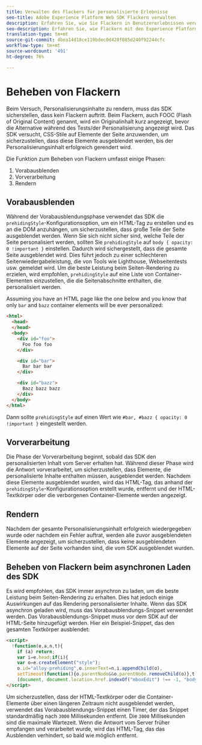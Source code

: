 ```yaml
---
title: Verwalten des Flackers für personalisierte Erlebnisse
seo-title: Adobe Experience Platform Web SDK Flackern verwalten
description: Erfahren Sie, wie Sie Flackern in Benutzererlebnissen verwalten
seo-description: Erfahren Sie, wie Flackern mit den Experience Platform Web SDK-Eigenschaften verwaltet werden
translation-type: tm+mt
source-git-commit: 4bea14d18ce119bdec0d428f885d240f92244cfc
workflow-type: tm+mt
source-wordcount: '491'
ht-degree: 76%

---
```



# Beheben von Flackern

Beim Versuch, Personalisierungsinhalte zu rendern, muss das SDK sicherstellen, dass kein Flackern auftritt. Beim Flackern, auch FOOC (Flash of Original Content) genannt, wird ein Originalinhalt kurz angezeigt, bevor die Alternative während des Tests/der Personalisierung angezeigt wird. Das SDK versucht, CSS-Stile auf Elemente der Seite anzuwenden, um sicherzustellen, dass diese Elemente ausgeblendet werden, bis der Personalisierungsinhalt erfolgreich gerendert wird.

Die Funktion zum Beheben von Flackern umfasst einige Phasen:

1. Vorabausblenden
1. Vorverarbeitung
1. Rendern

## Vorabausblenden

Während der Vorabausblendungsphase verwendet das SDK die `prehidingStyle`-Konfigurationsoption, um ein HTML-Tag zu erstellen und es an die DOM anzuhängen, um sicherzustellen, dass große Teile der Seite ausgeblendet werden. Wenn Sie sich nicht sicher sind, welche Teile der Seite personalisiert werden, sollten Sie `prehidingStyle` auf `body { opacity: 0 !important }` einstellen. Dadurch wird sichergestellt, dass die gesamte Seite ausgeblendet wird. Dies führt jedoch zu einer schlechteren Seitenwiedergabeleistung, die von Tools wie Lighthouse, Webseitentests usw. gemeldet wird. Um die beste Leistung beim Seiten-Rendering zu erzielen, wird empfohlen, `prehidingStyle` auf eine Liste von Container-Elementen einzustellen, die die Seitenabschnitte enthalten, die personalisiert werden.

Assuming you have an HTML page like the one below and you know that only `bar` and `bazz` container elements will be ever personalized:

```html
<html>
  <head>
  </head>
  <body>
    <div id="foo">
      Foo foo foo
    </div>

    <div id="bar">
      Bar bar bar
    </div>

    <div id="bazz">
      Bazz bazz bazz
    </div>
  </body>
</html>
```

Dann sollte `prehidingStyle` auf einen Wert wie `#bar, #bazz { opacity: 0 !important }` eingestellt werden.

## Vorverarbeitung

Die Phase der Vorverarbeitung beginnt, sobald das SDK den personalisierten Inhalt vom Server erhalten hat. Während dieser Phase wird die Antwort vorverarbeitet, um sicherzustellen, dass Elemente, die personalisierte Inhalte enthalten müssen, ausgeblendet werden. Nachdem diese Elemente ausgeblendet wurden, wird das HTML-Tag, das anhand der `prehidingStyle`-Konfigurationsoption erstellt wurde, entfernt und der HTML-Textkörper oder die verborgenen Container-Elemente werden angezeigt.

## Rendern

Nachdem der gesamte Personalisierungsinhalt erfolgreich wiedergegeben wurde oder nachdem ein Fehler auftrat, werden alle zuvor ausgeblendeten Elemente angezeigt, um sicherzustellen, dass keine ausgeblendeten Elemente auf der Seite vorhanden sind, die vom SDK ausgeblendet wurden.

## Beheben von Flackern beim asynchronen Laden des SDK

Es wird empfohlen, das SDK immer asynchron zu laden, um die beste Leistung beim Seiten-Rendering zu erhalten. Dies hat jedoch einige Auswirkungen auf das Rendering personalisierter Inhalte. Wenn das SDK asynchron geladen wird, muss das Vorabausblendungs-Snippet verwendet werden. Das Vorabausblendungs-Snippet muss vor dem SDK auf der HTML-Seite hinzugefügt werden. Hier ein Beispiel-Snippet, das den gesamten Textkörper ausblendet:

```html
<script>
  !function(e,a,n,t){
    if (a) return;
    var i=e.head;if(i){
    var o=e.createElement("style");
    o.id="alloy-prehiding",o.innerText=n,i.appendChild(o),
    setTimeout(function(){o.parentNode&&o.parentNode.removeChild(o)},t)}}
    (document, document.location.href.indexOf("mboxEdit") !== -1, "body { opacity: 0 !important }", 3000);
</script>
```

Um sicherzustellen, dass der HTML-Textkörper oder die Container-Elemente über einen längeren Zeitraum nicht ausgeblendet werden, verwendet das Vorabausblendungs-Snippet einen Timer, der das Snippet standardmäßig nach `3000` Millisekunden entfernt. Die `3000` Millisekunden sind die maximale Wartezeit. Wenn die Antwort vom Server früher empfangen und verarbeitet wurde, wird das HTML-Tag, das das Ausblenden verhindert, so bald wie möglich entfernt.
